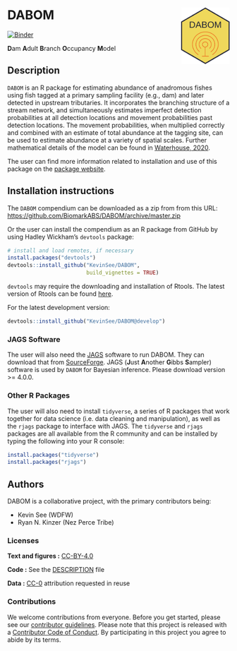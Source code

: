 
<!-- README.md is generated from README.Rmd. Please edit that file -->

# DABOM <a href='https://github.com/KevinSee/DABOM'><img src='man/figures/logo.png' align="right" width="110" /></a>

[![Binder](https://mybinder.org/badge_logo.svg)](https://mybinder.org/v2/gh/KevinSee/DABOM/master?urlpath=rstudio)

**D**am **A**dult **B**ranch **O**ccupancy **M**odel

## Description

`DABOM` is an R package for estimating abundance of anadromous fishes
using fish tagged at a primary sampling facility (e.g., dam) and later
detected in upstream tributaries. It incorporates the branching
structure of a stream network, and simultaneously estimates imperfect
detection probabilities at all detection locations and movement
probabilities past detection locations. The movement probabilities, when
multiplied correctly and combined with an estimate of total abundance at
the tagging site, can be used to estimate abundance at a variety of
spatial scales. Further mathematical details of the model can be found
in [Waterhouse, 2020](https://doi.org/10.1002/eap.2202).

The user can find more information related to installation and use of
this package on the [package
website](https://kevinsee.github.io/DABOM/).

## Installation instructions

The `DABOM` compendium can be downloaded as a zip from from this URL:
<https://github.com/BiomarkABS/DABOM/archive/master.zip>

Or the user can install the compendium as an R package from GitHub by
using Hadley Wickham’s `devtools` package:

``` r
# install and load remotes, if necessary
install.packages("devtools")
devtools::install_github("KevinSee/DABOM", 
                         build_vignettes = TRUE)
```

`devtools` may require the downloading and installation of Rtools. The
latest version of Rtools can be found
[here](https://cran.r-project.org/bin/windows/Rtools/).

For the latest development version:

``` r
devtools::install_github("KevinSee/DABOM@develop")
```

### JAGS Software

The user will also need the [JAGS](http://mcmc-jags.sourceforge.net/)
software to run DABOM. They can download that from
[SourceForge](https://sourceforge.net/projects/mcmc-jags/files/). JAGS
(**J**ust **A**nother **G**ibbs **S**ampler) software is used by `DABOM`
for Bayesian inference. Please download version \>= 4.0.0.

### Other R Packages

The user will also need to install `tidyverse`, a series of R packages
that work together for data science (i.e. data cleaning and
manipulation), as well as the `rjags` package to interface with JAGS.
The `tidyverse` and `rjags` packages are all available from the R
community and can be installed by typing the following into your R
console:

``` r
install.packages("tidyverse")
install.packages("rjags")
```

## Authors

DABOM is a collaborative project, with the primary contributors being:

-   Kevin See (WDFW)
-   Ryan N. Kinzer (Nez Perce Tribe)

### Licenses

**Text and figures :**
[CC-BY-4.0](http://creativecommons.org/licenses/by/4.0/)

**Code :** See the [DESCRIPTION](DESCRIPTION) file

**Data :** [CC-0](http://creativecommons.org/publicdomain/zero/1.0/)
attribution requested in reuse

### Contributions

We welcome contributions from everyone. Before you get started, please
see our [contributor guidelines](CONTRIBUTING.md). Please note that this
project is released with a [Contributor Code of Conduct](CONDUCT.md). By
participating in this project you agree to abide by its terms.
